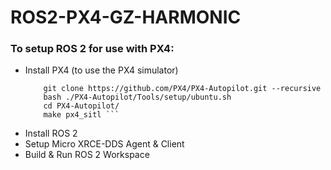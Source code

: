 # ROS2-PX4-GZ-HARMONIC

### To setup ROS 2 for use with PX4:

- Install PX4 (to use the PX4 simulator)
  ```  cd
      git clone https://github.com/PX4/PX4-Autopilot.git --recursive
      bash ./PX4-Autopilot/Tools/setup/ubuntu.sh
      cd PX4-Autopilot/
      make px4_sitl ```
- Install ROS 2
- Setup Micro XRCE-DDS Agent & Client
- Build & Run ROS 2 Workspace
